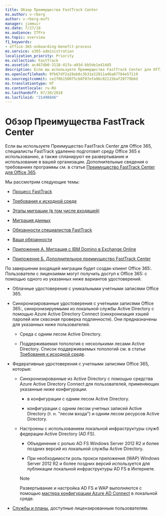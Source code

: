 ```yaml
---
title: Обзор Преимущества FastTrack Center
ms.author: v-rberg
author: v-rberg-msft
manager: jimmuir
ms.date: 7/27/18
ms.audience: ITPro
ms.topic: overview
f1_keywords:
- office-365-onboarding-benefit-process
ms.service: o365-administration
localization_priority: Priority
ms.collection: FastTrack
ms.assetid: ac467db0-3118-41fa-a93d-bb5de1e414d5
description: Если вы используете Преимущество FastTrack Center для Office 365, специалисты FastTrack удаленно подготовят среду Office 365 к использованию, а также спланируют ее развертывание и использование в вашей организации. Дополнительные сведения о требованиях программы см. в статье "Преимущество FastTrack Center для Office 365".
ms.openlocfilehash: 9fb67df2a28eb6c3b31e22811a46a87784e57119
ms.sourcegitcommit: ce2f0b156075cb8f07efa96c02115baf20779b6d
ms.translationtype: HT
ms.contentlocale: ru-RU
ms.lasthandoff: 07/30/2018
ms.locfileid: "21498846"
---
```

# <a name="fasttrack-center-benefit-overview"></a>Обзор Преимущества FastTrack Center

Если вы используете Преимущество FastTrack Center для Office 365, специалисты FastTrack удаленно подготовят среду Office 365 к использованию, а также спланируют ее развертывание и использование в вашей организации. Дополнительные сведения о требованиях программы см. в статье [Преимущество FastTrack Center для Office 365](fasttrack-benefit-for-office-365.md).
  
Мы рассмотрим следующие темы:
  
- [Процесс FastTrack](fasttrack-process.md)
    
- [Требования к исходной среде](environment-expectations.md)
    
- [Этапы миграции (в том числе входящей)](onboarding-and-migration.md)
    
- [Миграция данных](data-migration.md)
    
- [Обязанности специалистов FastTrack](fasttrack-responsibilities.md)
    
- [Ваши обязанности](your-responsibilities.md)
    
- [Приложение А. Миграция с IBM Domino в Exchange Online](from-ibm-domino-to-exchange-online.md)
    
- [Приложение Б. Дополнительное преимущество FastTrack Center](fasttrack-additional-benefits.md)
    
По завершении входящей миграции будет создан клиент Office 365:. Пользователи с лицензиями могут получить доступ к Office 365: с помощью одного из указанных ниже вариантов удостоверений.
  
- Облачные удостоверения с уникальными учетными записями Office 365.
    
- Синхронизированные удостоверения с учетными записями Office 365:, синхронизируемыми из локальной службы Active Directory с помощью Azure Active Directory Connect (синхронизация хэшей паролей или сквозная проверка подлинности). Они предназначены для указанных ниже пользователей.
    
  - Среда с одним лесом Active Directory.
    
  - Поддерживаемая топология с несколькими лесами Active Directory. Список поддерживаемых топологий см. в статье [Требования к исходной среде](environment-expectations.md).
    
- Федеративные удостоверения с учетными записями Office 365, которые:
    
  - Синхронизированные из Active Directory с помощью средства Azure Active Directory Connect для пользователей, применяющих указанные ниже конфигурации.
    
      - в конфигурации с одним лесом Active Directory.
    
      - конфигурации с одним лесом учетных записей Active Directory (т. н. "лесом входа") и одним лесом ресурсов Active Directory.
    
  - Настроены с использованием локальной инфраструктуры служб федерации Active Directory (AD FS).
    
      - Объединение с ролью AD FS Windows Server 2012 R2 и более поздних версий из локальной службы Active Directory.
    
      - При необходимости роль прокси приложения (WAP) Windows Server 2012 R2 и более поздних версий используется для публикации локальной инфраструктуры AD FS в Интернете.
    
    > [!NOTE]
    > Развертывание и настройка AD FS и WAP выполняются с помощью [мастера конфигурации Azure AD Connect](https://go.microsoft.com/fwlink/?linkid=844794) в локальной среде. 
  
- [Службы и планы](eligible-services-and-plans.md), доступные лицензированным пользователям.
    

 
